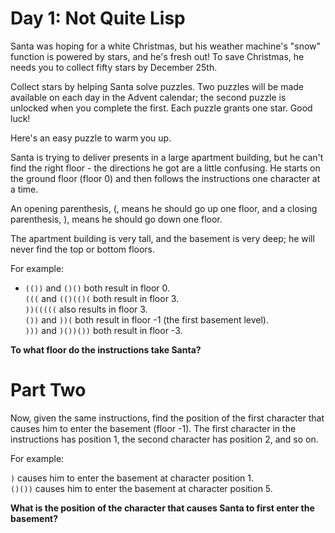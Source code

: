 # Day 1: Not Quite Lisp
Santa was hoping for a white Christmas, but his weather machine's "snow" function is powered by stars, and he's fresh out! To save Christmas, he needs you to collect fifty stars by December 25th.  
  
Collect stars by helping Santa solve puzzles. Two puzzles will be made available on each day in the Advent calendar; the second puzzle is unlocked when you complete the first. Each puzzle grants one star. Good luck!  
  
Here's an easy puzzle to warm you up.  
  
Santa is trying to deliver presents in a large apartment building, but he can't find the right floor - the directions he got are a little confusing. He starts on the ground floor (floor 0) and then follows the instructions one character at a time.  
  
An opening parenthesis, (, means he should go up one floor, and a closing parenthesis, ), means he should go down one floor.  
  
The apartment building is very tall, and the basement is very deep; he will never find the top or bottom floors.  
  
For example:  
  
* `(())` and `()()` both result in floor 0.  
`(((` and `(()(()(` both result in floor 3.  
`))(((((` also results in floor 3.  
`())` and `))(` both result in floor -1 (the first basement level).  
`)))` and `)())())` both result in floor -3.  

**To what floor do the instructions take Santa?**

# Part Two
Now, given the same instructions, find the position of the first character that causes him to enter the basement (floor -1). The first character in the instructions has position 1, the second character has position 2, and so on.  
  
For example:  
  
`)` causes him to enter the basement at character position 1.  
`()())` causes him to enter the basement at character position 5.  
  
**What is the position of the character that causes Santa to first enter the basement?**